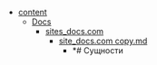 - <a href = "E:\Node_projects\Node_Way\NBase\_Md\_Index\_I_level\Part_I\content\cat.content\dir.content.md">content</a>
    - <a href = "E:\Node_projects\Node_Way\NBase\_Md\_Index\_I_level\Part_I\content\Docs\cat.Docs\dir.Docs.md">Docs</a>
        - <a href = "E:\Node_projects\Node_Way\NBase\_Md\_Index\_I_level\Part_I\content\Docs\sites_docs.com\cat.sites_docs.com\dir.sites_docs.com.md">sites_docs.com</a>
            - <a href = "E:\Node_projects\Node_Way\NBase\_Md\_Index\_I_level\Part_I\content\Docs\sites_docs.com\site_docs.com copy.md">site_docs.com copy.md</a>
                - *# Сущности
        
    
